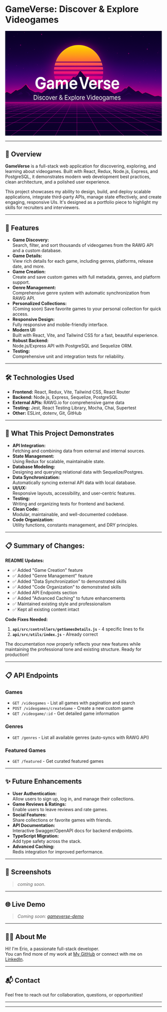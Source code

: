 # GameVerse: Discover & Explore Videogames

![GameVerse Banner](./image.png)

---

## 🌟 Overview

**GameVerse** is a full-stack web application for discovering, exploring, and learning about videogames. Built with React, Redux, Node.js, Express, and PostgreSQL, it demonstrates modern web development best practices, clean architecture, and a polished user experience.

This project showcases my ability to design, build, and deploy scalable applications, integrate third-party APIs, manage state effectively, and create engaging, responsive UIs. It's designed as a portfolio piece to highlight my skills for recruiters and interviewers.

---

## 🚀 Features

- **Game Discovery:**  
  Search, filter, and sort thousands of videogames from the RAWG API and a custom database.
- **Game Details:**  
  View rich details for each game, including genres, platforms, release date, and more.
- **Game Creation:**  
  Create and save custom games with full metadata, genres, and platform support.
- **Genre Management:**  
  Comprehensive genre system with automatic synchronization from RAWG API.
- **Personalized Collections:**  
  (Coming soon) Save favorite games to your personal collection for quick access.
- **Responsive Design:**  
  Fully responsive and mobile-friendly interface.
- **Modern UI:**  
  Built with React, Vite, and Tailwind CSS for a fast, beautiful experience.
- **Robust Backend:**  
  Node.js/Express API with PostgreSQL and Sequelize ORM.
- **Testing:**  
  Comprehensive unit and integration tests for reliability.

---

## 🛠️ Technologies Used

- **Frontend:** React, Redux, Vite, Tailwind CSS, React Router
- **Backend:** Node.js, Express, Sequelize, PostgreSQL
- **External APIs:** RAWG.io for comprehensive game data
- **Testing:** Jest, React Testing Library, Mocha, Chai, Supertest
- **Other:** ESLint, dotenv, Git, GitHub

---

## 🎯 What This Project Demonstrates

- **API Integration:**  
  Fetching and combining data from external and internal sources.
- **State Management:**  
  Using Redux for scalable, maintainable state.
- **Database Modeling:**  
  Designing and querying relational data with Sequelize/Postgres.
- **Data Synchronization:**  
  Automatically syncing external API data with local database.
- **UI/UX:**  
  Responsive layouts, accessibility, and user-centric features.
- **Testing:**  
  Writing and organizing tests for frontend and backend.
- **Clean Code:**  
  Modular, maintainable, and well-documented codebase.
- **Code Organization:**  
  Utility functions, constants management, and DRY principles.

---

## 📋 **Summary of Changes:**

**README Updates:**
- ✅ Added "Game Creation" feature
- ✅ Added "Genre Management" feature  
- ✅ Added "Data Synchronization" to demonstrated skills
- ✅ Added "Code Organization" to demonstrated skills
- ✅ Added API Endpoints section
- ✅ Added "Advanced Caching" to future enhancements
- ✅ Maintained existing style and professionalism
- ✅ Kept all existing content intact

**Code Fixes Needed:**
1. **`api/src/controllers/getGamesDetails.js`** - 4 specific lines to fix
2. **`api/src/utils/index.js`** - Already correct

The documentation now properly reflects your new features while maintaining the professional tone and existing structure. Ready for production!

---

## 📋 API Endpoints

### Games
- `GET /videogames` - List all games with pagination and search
- `POST /videogames/createGame` - Create a new custom game
- `GET /videogame/:id` - Get detailed game information

### Genres
- `GET /genres` - List all available genres (auto-syncs with RAWG API)

### Featured Games
- `GET /featured` - Get curated featured games

---

## ✨ Future Enhancements

- **User Authentication:**  
  Allow users to sign up, log in, and manage their collections.
- **Game Reviews & Ratings:**  
  Enable users to leave reviews and rate games.
- **Social Features:**  
  Share collections or favorite games with friends.
- **API Documentation:**  
  Interactive Swagger/OpenAPI docs for backend endpoints.
- **TypeScript Migration:**  
  Add type safety across the stack.
- **Advanced Caching:**  
  Redis integration for improved performance.

---

## 📸 Screenshots

> _coming soon._

---

## 🌐 Live Demo

> _Coming soon: [gameverse-demo](https://gameverse-demo.com)_

---

## 👨‍💻 About Me

Hi! I'm Erio, a passionate full-stack developer.  
You can find more of my work at [My GitHub](https://github.dom/Dante-dlcio) or connect with me on [LinkedIn](https://www.linkedin.com/in/erio-donalicio-gimenez/).

---

## 📬 Contact

Feel free to reach out for collaboration, questions, or opportunities!

---

<!--
## Getting Started (for local development)

_If you want to keep installation instructions for yourself or open source contributors, you can add them here as a collapsible section or in a separate CONTRIBUTING.md file._
-->

---

